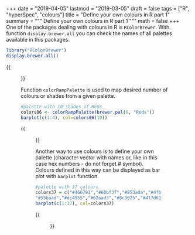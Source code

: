 +++
date = "2019-04-05"
lastmod = "2019-03-05"
draft = false
tags = ["R", "hyperSpec", "colours"]
title = "Define your own colours in R part 1"
summary = """
Define your own colours in R part 1
"""
math = false
+++
One of the packages dealing with colours in R is `RColorBrewer`. With function `display.brewer.all` you can check the names of all palettes available in this packages. 


```r
library("RColorBrewer")
display.brewer.all()
```
{{<figure library= "true" src="rBrewer.png" title="R Color Brewer">}}

Function `colorRampPalette` is used to map desired number of colours or shades from a given palette.

```r
#palette with 10 shades of Reds
colors06 <- colorRampPalette(brewer.pal(6, "Reds"))
barplot(c(1:4), col=colors06(10))
```
{{<figure library= "true" src="colours_red.png" title="bar plot with 10 shades of Red">}}

Another way to use colours is to define your own palette (character vector with names or, like in this case hex numbers - do not forget # symbol). Colours defined in this way can be displayed as bar plot with `barplot` function.

```r
#palette with 37 colours
colors37 = c("#466791","#60bf37","#953ada","#4fbe6c","#ce49d3","#a7b43d","#5a51dc","#d49f36","#552095","#507f2d","#db37aa","#84b67c","#a06fda","#df462a","#5b83db","#c76c2d","#4f49a3","#82702d","#dd6bbb","#334c22","#d83979",
"#55baad","#dc4555","#62aad3","#8c3025","#417d61","#862977","#bba672","#403367","#da8a6d","#a79cd4","#71482c","#c689d0","#6b2940","#d593a7","#895c8b","#bd5975")
barplot(c(1:37), col=colors37)
```
{{<figure library= "true" src="colours37.png" title="Bar plot with 37 colours">}}


